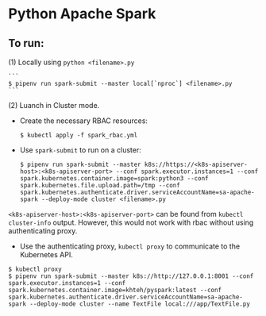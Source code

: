# Python Apache Spark

## To run:

(1) Locally using `python <filename>.py`

    ```
    $ pipenv run spark-submit --master local[`nproc`] <filename>.py
    ```

(2) Luanch in Cluster mode.

- Create the necessary RBAC resources:
  ```
  $ kubectl apply -f spark_rbac.yml
  ```
- Use `spark-submit` to run on a cluster:
  ```
  $ pipenv run spark-submit --master k8s://https://<k8s-apiserver-host>:<k8s-apiserver-port> --conf spark.executor.instances=1 --conf spark.kubernetes.container.image=spark:python3 --conf spark.kubernetes.file.upload.path=/tmp --conf spark.kubernetes.authenticate.driver.serviceAccountName=sa-apache-spark --deploy-mode cluster <filename>.py
  ```

`<k8s-apiserver-host>:<k8s-apiserver-port>` can be found from `kubectl cluster-info` output. However, this would not work with rbac without using authenticating proxy.

- Use the authenticating proxy, `kubectl proxy` to communicate to the Kubernetes API.

```
$ kubectl proxy
$ pipenv run spark-submit --master k8s://http://127.0.0.1:8001 --conf spark.executor.instances=1 --conf spark.kubernetes.container.image=khteh/pyspark:latest --conf spark.kubernetes.authenticate.driver.serviceAccountName=sa-apache-spark --deploy-mode cluster --name TextFile local:///app/TextFile.py
```
